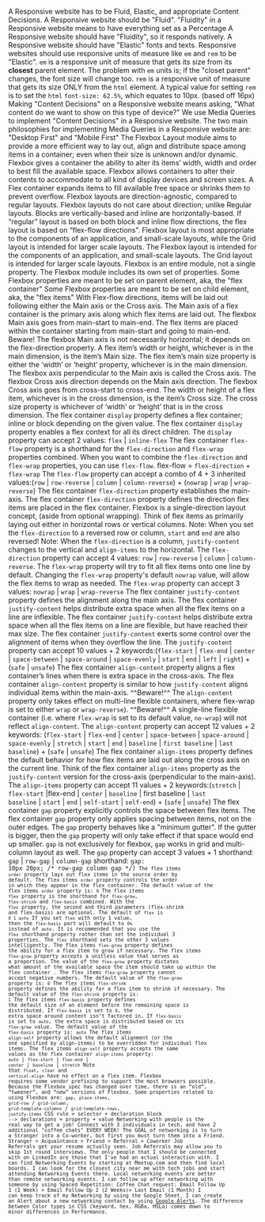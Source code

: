 A Responsive website has to be Fluid, Elastic, and appropriate Content Decisions.
A Responsive website should be "Fluid".
"Fluidity" in a Responsive website means to have everything set as a Percentage
A Responsive website should have "Fluidity", so it responds natively.
A Responsive website should have "Elastic" fonts and texts.
Responsive websites should use responsive units of measure like <CODE>em</CODE> and <CODE>rem</CODE> to be "Elastic".
<CODE>em</CODE> is a responsive unit of measure that gets its size from its **closest** parent element.
The problem with <CODE>em</CODE> units is; if the "closet parent" changes, the font size will change too.
<CODE>rem</CODE> is a responsive unit of measure that gets its size ONLY from the <CODE>html</CODE> element.
A typical value for setting <CODE>rem</CODE> is to set the <CODE>html</CODE> <CODE>font-size: 62.5%</CODE>, which equates to 10px. (based off 16px)
Making "Content Decisions" on a Responsive website means asking, "What content do we want to show on this type of device?"
We use Media Queries to implement "Content Decisions" in a Responsive website.
The two main philosophies for implementing Media Queries in a Responsive website are: "Desktop First" and "Mobile First"
The Flexbox Layout module aims to provide a more efficient way to lay out, align and distribute space among items in a container; even when their size is unknown and/or dynamic.
Flexbox gives a container the ability to alter its items’ width, width and order to best fill the available space.
Flexbox allows containers to alter their contents to accommodate to all kind of display devices and screen sizes.
A Flex container expands items to fill available free space or shrinks them to prevent overflow.
Flexbox layouts are direction-agnostic, compared to regular layouts.
Flexbox layouts do not care about direction; unlike Regular layouts. Blocks are vertically-based and inline are horizontally-based.
If “regular” layout is based on both block and inline flow directions, the flex layout is based on “flex-flow directions”.
Flexbox layout is most appropriate to the components of an application, and small-scale layouts, while the Grid layout is intended for larger scale layouts.
The Flexbox layout is intended for the components of an application, and small-scale layouts.
The Grid layout is intended for larger scale layouts.
Flexbox is an entire module, not a single property.
The Flexbox module includes its own set of properties.
Some Flexbox properties are meant to be set on parent element, aka, the "flex container"
Some Flexbox properties are meant to be set on child element, aka, the "flex items"
With Flex-flow directions, items will be laid out following either the Main axis or the Cross axis.
The Main axis of a flex container is the primary axis along which flex items are laid out.
The flexbox Main axis goes from main-start to main-end.
The flex items are placed within the container starting from main-start and going to main-end.
Beware! The flexbox Main axis is not necessarily horizontal; it depends on the flex-direction property.
A flex item’s width or height, whichever is in the main dimension, is the item’s Main size.
The flex item’s main size property is either the ‘width’ or ‘height’ property, whichever is in the main dimension.
The flexbox axis perpendicular to the Main axis is called the Cross axis.
The flexbox Cross axis direction depends on the Main axis direction.
The flexbox Cross axis goes from cross-start to cross-end.
The width or height of a flex item, whichever is in the cross dimension, is the item’s Cross size.
The cross size property is whichever of ‘width’ or ‘height’ that is in the cross dimension.
The flex container <CODE>display</CODE> property defines a flex container; inline or block depending on the given value.
The flex container <CODE>display</CODE> property enables a flex context for all its direct children.
The <CODE>display</CODE> property can accept 2 values: <CODE>flex</CODE> | <CODE>inline-flex</CODE>
 The flex container <CODE>flex-flow</CODE> property is a shorthand for the <CODE>flex-direction</CODE> and <CODE>flex-wrap</CODE> properties combined.
When you want to combine the <CODE>flex-direction</CODE> and <CODE>flex-wrap</CODE> properties, you can use <CODE>flex-flow</CODE>.
</code>flex-flow</CODE> = <CODE>flex-direction</CODE> + <CODE>flex-wrap</code>
The <CODE>flex-flow</CODE> property can accept a combo of 4 + 3 inherited values:(<CODE>row</CODE>  | <CODE>row-reverse</CODE> | <CODE>column</CODE> | <CODE>column-reverse</CODE>) + (<CODE>nowrap</CODE>  | <CODE>wrap</CODE> | <CODE>wrap-reverse</CODE>)
The flex container <CODE>flex-direction</CODE> property establishes the main-axis.
The flex container <CODE>flex-direction</CODE> property defines the direction flex items are placed in the flex container.
Flexbox is a single-direction layout concept, (aside from optional wrapping).
Think of flex items as primarily laying out either in horizontal rows or vertical columns.
Note: When you set the <CODE>flex-direction</CODE> to a reversed row or column, <CODE>start</CODE> and <CODE>end</CODE> are also reversed!
Note: When the <CODE>flex-direction</CODE> is a column, <CODE>justify-content</CODE> changes to the vertical and <CODE>align-items</CODE> to the horizontal.
The <CODE>flex-direction</CODE> property can accept 4 values: <CODE>row</CODE>  | <CODE>row-reverse</CODE> | <CODE>column</CODE> | <CODE>column-reverse</CODE>.
The <CODE>flex-wrap</CODE> property will try to fit all flex items onto one line by default.
Changing the <CODE>flex-wrap</CODE> property's default <CODE>nowrap</CODE> value, will allow the flex items to wrap as needed.
The <CODE>flex-wrap</CODE> property can accept 3 values: <CODE>nowrap</CODE>  | <CODE>wrap</CODE> | <CODE>wrap-reverse</code>
The flex container <CODE>justify-content</CODE> property defines the alignment along the main axis.
The flex container <CODE>justify-content</CODE> helps distribute extra space when all the flex items on a line are inflexible.
The flex container <CODE>justify-content</CODE> helps distribute extra space when all the flex items on a line are flexible, but have reached their max size.
The flex container <CODE>justify-content</CODE>  exerts some control over the alignment of items when they overflow the line.
The <CODE>justify-content</CODE> property can accept 10 values + 2 keywords:(<CODE>flex-start</CODE>  | <CODE>flex-end</CODE> | <CODE>center</CODE> | <CODE>space-between</CODE> | <CODE>space-around</CODE> | <CODE>space-evenly</CODE> | <CODE>start</CODE> | <CODE>end</CODE> | <CODE>left</CODE> | <CODE>right</CODE>) + (<CODE>safe</CODE> | <CODE>unsafe</CODE>)
The flex container <CODE>align-content</CODE> property aligns a flex container’s lines when there is extra space in the cross-axis.
The flex container <CODE>align-content</CODE> property is similar to how <CODE>justify-content</CODE> aligns individual items within the main-axis.
^^Beware!^^ The <CODE>align-content</CODE> property only takes effect on multi-line flexible containers, where flex-wrap is set to either <CODE>wrap</CODE> or <CODE>wrap-reverse</CODE>).
^^Beware!^^ A single-line flexible container (i.e. where <CODE>flex-wrap</CODE> is set to its default value, <CODE>no-wrap</CODE>) will not reflect <CODE>align-content</CODE>.
The <CODE>align-content</CODE> property can accept 12 values + 2 keywords: (<CODE>flex-start</CODE> | <CODE>flex-end</CODE> | <CODE>center</CODE> | <CODE>space-between</CODE> | <CODE>space-around</CODE> | <CODE>space-evenly</CODE> | <CODE>stretch</CODE> | <CODE>start</CODE> | <CODE>end</CODE> | <CODE>baseline</CODE> | <CODE>first baseline</CODE> | <CODE>last baseline</CODE>) + (<CODE>safe</CODE> | <CODE>unsafe</CODE>)
The flex container <CODE>align-items</CODE> property defines the default behavior for how flex items are laid out along the cross axis on the current line.
Think of the flex container <CODE>align-items</CODE> property as the <CODE>justify-content</CODE> version for the cross-axis (perpendicular to the main-axis).
The <CODE>align-items</CODE> property can accept 11 values + 2 keywords:(<CODE>stretch</CODE>  | <CODE>flex-start</CODE> |</code>flex-end</CODE>  | <CODE>center</CODE> | <CODE>baseline</CODE> | first baseline</CODE> | <CODE>last baseline</CODE> | <CODE>start</CODE> | <CODE>end</CODE> | <CODE>self-start</CODE> | <CODE>self-end</CODE>) + (<CODE>safe</CODE> | <CODE>unsafe</CODE>)
The flex container <CODE>gap</CODE> property explicitly controls the space between flex items.
The flex container <CODE>gap</CODE> property only applies spacing between items, not on the outer edges.
The <CODE>gap</CODE> property behaves like a "minimum gutter".
If the gutter is bigger, then the <CODE>gap</CODE> property will only take effect if that space would end up smaller.
<code>gap</CODE> is not exclusively for flexbox, <CODE>gap</CODE> works in grid and multi-column layout as well.
The <CODE>gap</CODE> property can accept 3 values + 1 shorthand: <CODE>gap</CODE> | <CODE>row-gap</CODE> | <CODE>column-gap</CODE> shorthand: <CODE>gap: 10px 20px;  /* row-gap column gap */)<CODE>
The flex items <CODE>order</CODE> property lays out flex items in the source order by default.
The flex items <CODE>order</CODE> property controls the order in which they appear in the flex container.
The default value of the flex items <CODE>order</CODE> property is: <CODE>0</CODE>
The flex items <CODE>flex</CODE> property is the shorthand for <CODE>flex-grow</CODE>, <CODE>flex-shrink</CODE> and <CODE>flex-basis</CODE> combined.
With the <CODE>flex</CODE> property, the second and third parameters (flex-shrink and flex-basis) are optional.
The default of <CODE>flex</CODE> is <CODE>0 1 auto</code>
If you set <CODE>flex</CODE> with only 1 value, then the <CODE>flex-basis</CODE> part will default to <CODE>0%</CODE> instead of <CODE>auto</CODE>.
It is recommended that you use the <CODE>flex</CODE> shorthand property rather than set the individual 3 properties.
The <CODE>flex</CODE> shorthand sets the other 3 values intelligently.
The flex items <CODE>flex-grow</CODE> property defines the ability for a flex item to grow if necessary.
The flex items <CODE>flex-grow</CODE> property accepts a unitless value that serves as a proportion.
The value of the <CODE>flex-grow</CODE> property dictates what amount of the available space the item should take up within the flex container .
The flex items <CODE>flex-grow</CODE> property cannot accept negative numbers.
The default value of the <CODE>flex-grow</CODE> property is: <CODE>0</CODE>
The flex items <CODE>flex-shrink</CODE> property defines the ability for a flex item to shrink if necessary.
The default value of the <CODE>flex-shrink</CODE> property is: <CODE>1</CODE>
The flex items <CODE>flex-basis</CODE> property defines the default size of an element before the remaining space is distributed.
If <CODE>flex-basis</CODE> is set to <CODE>0</CODE>, the extra space around content isn’t factored in.
If <CODE>flex-basis</CODE> is set to <CODE>auto</CODE>, the extra space is distributed based on its <CODE>flex-grow</CODE> value.
The default value of the <CODE>flex-basis</CODE> property is: <CODE>auto</code>
The flex items <CODE>align-self</CODE> property allows the default alignment (or the one specified by align-items) to be overridden for individual flex items.
The flex items <CODE>align-self</CODE> property accepts the same values as the flex container <CODE>align-items</CODE> property: <CODE>auto</CODE> | <CODE>flex-start</CODE> | <CODE>flex-end</CODE> | <CODE>center</CODE> | <CODE>baseline</CODE> | <CODE>stretch</code>
Note that <CODE>float</CODE>, <CODE>clear</CODE> and <CODE>vertical-align</CODE> have no effect on a flex item.
Flexbox requires some vendor prefixing to support the most browsers possible.
Because the Flexbox spec has changed over time, there is an “old”, “tweener”, and “new” versions of Flexbox.
Some properties related to using Flexbox are: <CODE>gap</CODE>, <CODE>place-items</CODE>, <CODE>grid-row</CODE> / <CODE>grid-column</CODE>, <CODE>grid-template-columns</CODE> / <CODE>grid-template-rows</CODE>, <CODE>justify-items</code>
CSS rule = selector + declaration block --> declarations = property + value
Networking with people is the real way to get a job!
Connect with 3 individuals in tech, and have 2 additional "coffee chats" EVERY WEEK!
The GOAL of networking is to turn a Stranger into a Co-worker, but first you must turn them into a Friend.
Stranger > Acquaintance > Friend > Referral > Coworker
Job Referrals get your resume actually seen.
Job Referrals may allow you to skip 1st round interviews.
The only people that I should be connected with on LinkedIn are those that I've had an actual interaction with.
I can find Networking Events by starting at Meetup.com and then find local boards.
I can look for the closest city near me with tech jobs and start attending Networking Events there.
Local networking events are better than remote networking events.
I can follow up after networking with someone by using Spaced Repetition:
Coffee Chat request: Email Follow Up 1 (1 Week) > Email Follow Up 2 (2 Weeks)> Last Email (1 Month)
I can keep track of my Networking by using the Google Sheet.
I can create an Alert about a new networking contact by using [Google Alerts](https://www.google.com/alerts).
The difference between Color types in CSS (keyword, hex, RGBa, HSLa) comes down to minor differences in Performance.
